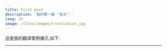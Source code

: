 ```yaml
---
title: First post
description: '我的第一篇 "发文".'
lang: zh
image: /files/images/translation.jpg
---
```

这是我的翻译案例展示,如下:

---
